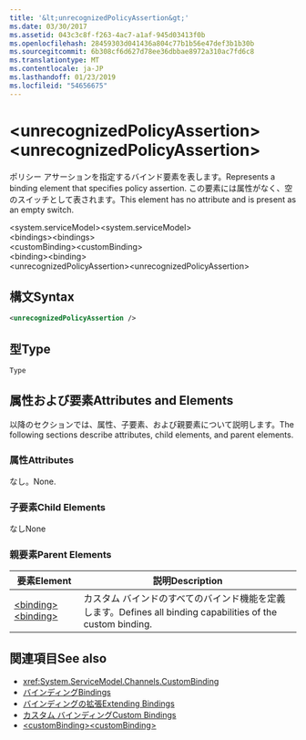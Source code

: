 ```yaml
---
title: '&lt;unrecognizedPolicyAssertion&gt;'
ms.date: 03/30/2017
ms.assetid: 043c3c8f-f263-4ac7-a1af-945d03413f0b
ms.openlocfilehash: 28459303d041436a804c77b1b56e47def3b1b30b
ms.sourcegitcommit: 6b308cf6d627d78ee36dbbae8972a310ac7fd6c8
ms.translationtype: MT
ms.contentlocale: ja-JP
ms.lasthandoff: 01/23/2019
ms.locfileid: "54656675"
---
```

# <a name="ltunrecognizedpolicyassertiongt"></a><span data-ttu-id="cab7a-102">&lt;unrecognizedPolicyAssertion&gt;</span><span class="sxs-lookup"><span data-stu-id="cab7a-102">&lt;unrecognizedPolicyAssertion&gt;</span></span>
<span data-ttu-id="cab7a-103">ポリシー アサーションを指定するバインド要素を表します。</span><span class="sxs-lookup"><span data-stu-id="cab7a-103">Represents a binding element that specifies policy assertion.</span></span> <span data-ttu-id="cab7a-104">この要素には属性がなく、空のスイッチとして表されます。</span><span class="sxs-lookup"><span data-stu-id="cab7a-104">This element has no attribute and is present as an empty switch.</span></span>  
  
 <span data-ttu-id="cab7a-105">\<system.serviceModel></span><span class="sxs-lookup"><span data-stu-id="cab7a-105">\<system.serviceModel></span></span>  
<span data-ttu-id="cab7a-106">\<bindings></span><span class="sxs-lookup"><span data-stu-id="cab7a-106">\<bindings></span></span>  
<span data-ttu-id="cab7a-107">\<customBinding></span><span class="sxs-lookup"><span data-stu-id="cab7a-107">\<customBinding></span></span>  
<span data-ttu-id="cab7a-108">\<binding></span><span class="sxs-lookup"><span data-stu-id="cab7a-108">\<binding></span></span>  
<span data-ttu-id="cab7a-109">\<unrecognizedPolicyAssertion></span><span class="sxs-lookup"><span data-stu-id="cab7a-109">\<unrecognizedPolicyAssertion></span></span>  
  
## <a name="syntax"></a><span data-ttu-id="cab7a-110">構文</span><span class="sxs-lookup"><span data-stu-id="cab7a-110">Syntax</span></span>  
  
```xml  
<unrecognizedPolicyAssertion />
```  
  
## <a name="type"></a><span data-ttu-id="cab7a-111">型</span><span class="sxs-lookup"><span data-stu-id="cab7a-111">Type</span></span>  
 `Type`  
  
## <a name="attributes-and-elements"></a><span data-ttu-id="cab7a-112">属性および要素</span><span class="sxs-lookup"><span data-stu-id="cab7a-112">Attributes and Elements</span></span>  
 <span data-ttu-id="cab7a-113">以降のセクションでは、属性、子要素、および親要素について説明します。</span><span class="sxs-lookup"><span data-stu-id="cab7a-113">The following sections describe attributes, child elements, and parent elements.</span></span>  
  
### <a name="attributes"></a><span data-ttu-id="cab7a-114">属性</span><span class="sxs-lookup"><span data-stu-id="cab7a-114">Attributes</span></span>  
 <span data-ttu-id="cab7a-115">なし。</span><span class="sxs-lookup"><span data-stu-id="cab7a-115">None.</span></span>  
  
### <a name="child-elements"></a><span data-ttu-id="cab7a-116">子要素</span><span class="sxs-lookup"><span data-stu-id="cab7a-116">Child Elements</span></span>  
 <span data-ttu-id="cab7a-117">なし</span><span class="sxs-lookup"><span data-stu-id="cab7a-117">None</span></span>  
  
### <a name="parent-elements"></a><span data-ttu-id="cab7a-118">親要素</span><span class="sxs-lookup"><span data-stu-id="cab7a-118">Parent Elements</span></span>  
  
|<span data-ttu-id="cab7a-119">要素</span><span class="sxs-lookup"><span data-stu-id="cab7a-119">Element</span></span>|<span data-ttu-id="cab7a-120">説明</span><span class="sxs-lookup"><span data-stu-id="cab7a-120">Description</span></span>|  
|-------------|-----------------|  
|[<span data-ttu-id="cab7a-121">\<binding></span><span class="sxs-lookup"><span data-stu-id="cab7a-121">\<binding></span></span>](../../../../../docs/framework/misc/binding.md)|<span data-ttu-id="cab7a-122">カスタム バインドのすべてのバインド機能を定義します。</span><span class="sxs-lookup"><span data-stu-id="cab7a-122">Defines all binding capabilities of the custom binding.</span></span>|  
  
## <a name="see-also"></a><span data-ttu-id="cab7a-123">関連項目</span><span class="sxs-lookup"><span data-stu-id="cab7a-123">See also</span></span>
- <xref:System.ServiceModel.Channels.CustomBinding>
- [<span data-ttu-id="cab7a-124">バインディング</span><span class="sxs-lookup"><span data-stu-id="cab7a-124">Bindings</span></span>](../../../../../docs/framework/wcf/bindings.md)
- [<span data-ttu-id="cab7a-125">バインディングの拡張</span><span class="sxs-lookup"><span data-stu-id="cab7a-125">Extending Bindings</span></span>](../../../../../docs/framework/wcf/extending/extending-bindings.md)
- [<span data-ttu-id="cab7a-126">カスタム バインディング</span><span class="sxs-lookup"><span data-stu-id="cab7a-126">Custom Bindings</span></span>](../../../../../docs/framework/wcf/extending/custom-bindings.md)
- [<span data-ttu-id="cab7a-127">\<customBinding></span><span class="sxs-lookup"><span data-stu-id="cab7a-127">\<customBinding></span></span>](../../../../../docs/framework/configure-apps/file-schema/wcf/custombinding.md)
